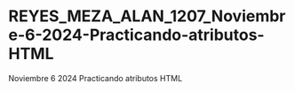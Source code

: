 # REYES_MEZA_ALAN_1207_Noviembre-6-2024-Practicando-atributos-HTML
Noviembre 6 2024  Practicando atributos HTML
